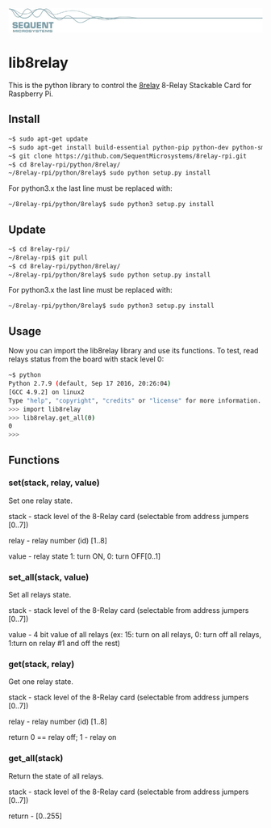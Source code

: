 
[![8relay-rpi](res/sequent.jpg)](https://sequentmicrosystems.com/index.php?route=product/product&path=33&product_id=50)

# lib8relay

This is the python library to control the [8relay](https://sequentmicrosystems.com/index.php?route=product/product&path=33&product_id=50) 8-Relay Stackable Card for Raspberry Pi.

## Install

```bash
~$ sudo apt-get update
~$ sudo apt-get install build-essential python-pip python-dev python-smbus git
~$ git clone https://github.com/SequentMicrosystems/8relay-rpi.git
~$ cd 8relay-rpi/python/8relay/
~/8relay-rpi/python/8relay$ sudo python setup.py install
```
For python3.x the last line must be replaced with:
```bash
~/8relay-rpi/python/8relay$ sudo python3 setup.py install
```
## Update

```bash
~$ cd 8relay-rpi/
~/8relay-rpi$ git pull
~$ cd 8relay-rpi/python/8relay/
~/8relay-rpi/python/8relay$ sudo python setup.py install
```
For python3.x the last line must be replaced with:
```bash
~/8relay-rpi/python/8relay$ sudo python3 setup.py install
```
## Usage 

Now you can import the lib8relay library and use its functions. To test, read relays status from the board with stack level 0:

```bash
~$ python
Python 2.7.9 (default, Sep 17 2016, 20:26:04)
[GCC 4.9.2] on linux2
Type "help", "copyright", "credits" or "license" for more information.
>>> import lib8relay
>>> lib8relay.get_all(0)
0
>>>
```

## Functions

### set(stack, relay, value)
Set one relay state.

stack - stack level of the 8-Relay card (selectable from address jumpers [0..7])

relay - relay number (id) [1..8]

value - relay state 1: turn ON, 0: turn OFF[0..1]


### set_all(stack, value)
Set all relays state.

stack - stack level of the 8-Relay card (selectable from address jumpers [0..7])

value - 4 bit value of all relays (ex: 15: turn on all relays, 0: turn off all relays, 1:turn on relay #1 and off the rest)

### get(stack, relay)
Get one relay state.

stack - stack level of the 8-Relay card (selectable from address jumpers [0..7])

relay - relay number (id) [1..8]

return 0 == relay off; 1 - relay on

### get_all(stack)
Return the state of all relays.

stack - stack level of the 8-Relay card (selectable from address jumpers [0..7])

return - [0..255]


